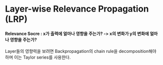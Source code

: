 # Layer-wise Relevance Propagation (LRP)

#### Relevance Socre : x가 출력에 얼마나 영향을 주는가? -> x의 변화가 y의 변화에 얼마나 영향을 주는가?

Layer들의 영향력을 보려면 Backpropagation의 chain rule을 decomposition해야하며 이는 Taylor series를 사용한다.

